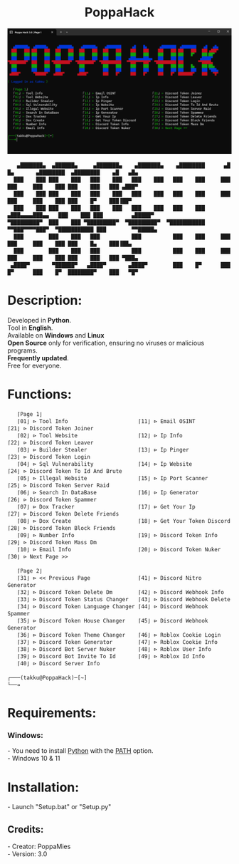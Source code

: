 <h1 align="center">PoppaHack</h1> 
<p align="center">

</p>
<img src="Img/poppahack.png" wdth="9999">
<p align="center">
  
```
   ▄███████▄  ▄██████▄     ▄███████▄    ▄███████▄    ▄████████      ▄█    █▄       ▄████████  ▄████████    ▄█   ▄█▄
  ███    ███ ███    ███   ███    ███   ███    ███   ███    ███     ███    ███     ███    ███ ███    ███   ███ ▄███▀
  ███    ███ ███    ███   ███    ███   ███    ███   ███    ███     ███    ███     ███    ███ ███    █▀    ███▐██▀
  ███    ███ ███    ███   ███    ███   ███    ███   ███    ███    ▄███▄▄▄▄███▄▄   ███    ███ ███         ▄█████▀
▀█████████▀  ███    ███ ▀█████████▀  ▀█████████▀  ▀███████████   ▀▀███▀▀▀▀███▀  ▀███████████ ███        ▀▀█████▄
  ███        ███    ███   ███          ███          ███    ███     ███    ███     ███    ███ ███    █▄    ███▐██▄
  ███        ███    ███   ███          ███          ███    ███     ███    ███     ███    ███ ███    ███   ███ ▀███▄
 ▄████▀       ▀██████▀   ▄████▀       ▄████▀        ███    █▀      ███    █▀      ███    █▀  ████████▀    ███   ▀█▀
```
<p>
</p>
<h1>Description:</h1>
<p>
  
Developed in <strong>Python</strong>.<br>
Tool in <strong>English</strong>.<br>
Available on <strong>Windows</strong> and <strong>Linux</strong><br>
<strong>Open Source</strong> only for verification, ensuring no viruses or malicious programs.<br>
<strong>Frequently updated</strong>.<br>
</strong>Free</strong> for everyone.<br>
</p>

<h1>Functions:</h1>
<p align="center">
  
```
   ⌈Page 1⌋
   ⌈01⌋ ⊳ Tool Info                      ⌈11⌋ ⊳ Email OSINT                    ⌈21⌋ ⊳ Discord Token Joiner
   ⌈02⌋ ⊳ Tool Website                   ⌈12⌋ ⊳ Ip Info                        ⌈22⌋ ⊳ Discord Token Leaver
   ⌈03⌋ ⊳ Builder Stealer                ⌈13⌋ ⊳ Ip Pinger                      ⌈23⌋ ⊳ Discord Token Login
   ⌈04⌋ ⊳ Sql Vulnerability              ⌈14⌋ ⊳ Ip Website                     ⌈24⌋ ⊳ Discord Token To Id And Brute
   ⌈05⌋ ⊳ Illegal Website                ⌈15⌋ ⊳ Ip Port Scanner                ⌈25⌋ ⊳ Discord Token Server Raid
   ⌈06⌋ ⊳ Search In DataBase             ⌈16⌋ ⊳ Ip Generator                   ⌈26⌋ ⊳ Discord Token Spammer
   ⌈07⌋ ⊳ Dox Tracker                    ⌈17⌋ ⊳ Get Your Ip                    ⌈27⌋ ⊳ Discord Token Delete Friends
   ⌈08⌋ ⊳ Dox Create                     ⌈18⌋ ⊳ Get Your Token Discord         ⌈28⌋ ⊳ Discord Token Block Friends
   ⌈09⌋ ⊳ Number Info                    ⌈19⌋ ⊳ Discord Token Info             ⌈29⌋ ⊳ Discord Token Mass Dm
   ⌈10⌋ ⊳ Email Info                     ⌈20⌋ ⊳ Discord Token Nuker            ⌈30⌋ ⊳ Next Page >>

   ⌈Page 2⌋
   ⌈31⌋ ⊳ << Previous Page               ⌈41⌋ ⊳ Discord Nitro Generator
   ⌈32⌋ ⊳ Discord Token Delete Dm        ⌈42⌋ ⊳ Discord Webhook Info
   ⌈33⌋ ⊳ Discord Token Status Changer   ⌈43⌋ ⊳ Discord Webhook Delete
   ⌈34⌋ ⊳ Discord Token Language Changer ⌈44⌋ ⊳ Discord Webhook Spammer
   ⌈35⌋ ⊳ Discord Token House Changer    ⌈45⌋ ⊳ Discord Webhook Generator
   ⌈36⌋ ⊳ Discord Token Theme Changer    ⌈46⌋ ⊳ Roblox Cookie Login
   ⌈37⌋ ⊳ Discord Token Generator        ⌈47⌋ ⊳ Roblox Cookie Info
   ⌈38⌋ ⊳ Discord Bot Server Nuker       ⌈48⌋ ⊳ Roblox User Info
   ⌈39⌋ ⊳ Discord Bot Invite To Id       ⌈49⌋ ⊳ Roblox Id Info
   ⌈40⌋ ⊳ Discord Server Info

┌───(takku@PoppaHack)─[~]
└──➔
```
</p>

<h1>Requirements:</h1>
<h3>Windows:</h3>
<p>
- You need to install <a href="https://www.python.org/downloads/">Python</a> with the <a href="Img/pythonpath.png">PATH</a> option.<br>
- Windows 10 & 11
</p>
<h1>Installation:</h1>
- Launch "Setup.bat" or "Setup.py"
</p>

<h2>Credits:</h2>
<p>
- Creator: PoppaMies<br>
- Version: 3.0
</p>

